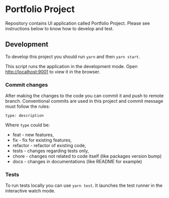# Portfolio Project

Repository contains UI application called Portfolio Project. Please see instructions below to know how to develop and test.

## Development
To develop this project you should run `yarn` and then `yarn start`.

This script runs the application in the development mode. Open [http://localhost:9001](http://localhost:9001) to view it in the browser.


### Commit changes
After making the changes to the code you can commit it and push to remote branch. Conventional commits are used in this project and commit message must follow the rules:

`type: description`

Where `type` could be:
- feat - new features,
- fix - fix for existing features,
- refactor - refactor of existing code,
- tests - changes regarding tests only,
- chore - changes not related to code itself (like packages version bump)
- docs - changes in documentations (like README for example)

### Tests

To run tests locally you can use `yarn test`. It launches the test runner in the interactive watch mode.
